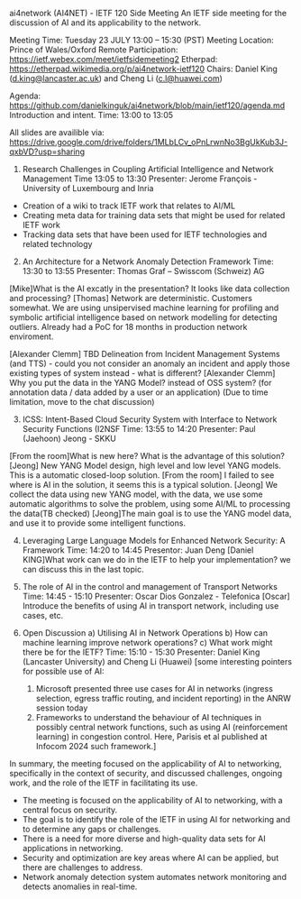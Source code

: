 ai4network (AI4NET) - IETF 120 Side Meeting
An IETF side meeting for the discussion of AI and its applicability to the network.

Meeting Time: Tuesday 23 JULY 13:00 – 15:30 (PST) Meeting Location: Prince of Wales/Oxford
Remote Participation: https://ietf.webex.com/meet/ietfsidemeeting2
Etherpad: https://etherpad.wikimedia.org/p/ai4network-ietf120
Chairs: Daniel King (d.king@lancaster.ac.uk) and Cheng Li (c.l@huawei.com)

Agenda: https://github.com/danielkinguk/ai4network/blob/main/ietf120/agenda.md
Introduction and intent. Time: 13:00 to 13:05

All slides are availible via: https://drive.google.com/drive/folders/1MLbLCv_oPnLrwnNo3BgUkKub3J-qxbVD?usp=sharing

1. Research Challenges in Coupling Artificial Intelligence and Network Management
Time 13:05 to 13:30 Presenter: Jerome François - University of Luxembourg and Inria

- Creation of a wiki to track IETF work that relates to AI/ML
- Creating meta data for training data sets that might be used for related IETF work
- Tracking data sets that have been used for IETF technologies and related technology

2. An Architecture for a Network Anomaly Detection Framework
Time: 13:30 to 13:55 Presenter: Thomas Graf – Swisscom (Schweiz) AG

[Mike]What is the AI excatly in the presentation? It looks like data collection and processing?
[Thomas] Network are deterministic. Customers somewhat. We are using unsipervised machine learning for profiling and symbolic artificial intelligence based on network modelling for detecting outliers. Already had a PoC for 18 months in production network enviroment. 

[Alexander Clemm] TBD Delineation from Incident Management Systems (and TTS) - could you not consider an anomaly an incident and apply those existing types of system instead - what is different?
[Alexander Clemm] Why you put the data in the YANG Model? instead of OSS system? (for annotation data / data added by a user or an application) (Due to time limitation, move to the chat discussion)


3. ICSS: Intent-Based Cloud Security System with Interface to Network Security Functions (I2NSF
Time: 13:55 to 14:20 Presenter: Paul (Jaehoon) Jeong - SKKU

[From the room]What is new here? What is the advantage of this solution? 
[Jeong] New YANG Model design, high level and low level YANG models. This is a automatic closed-loop solution.
[From the room] I failed to see where is AI in the solution, it seems this is a typical solution.
[Jeong] We collect the data using new YANG model, with the data, we use some automatic algorithms to solve the problem, using some AI/ML to processing the data(TB checked)
[Jeong]The main goal is to use the YANG model data, and use it to provide some intelligent functions.


4. Leveraging Large Language Models for Enhanced Network Security: A Framework
Time: 14:20 to 14:45 Presentor: Juan Deng
[Daniel KING]What work can we do in the IETF to help your implementation? we can discuss this in the last topic.

5. The role of AI in the control and management of Transport Networks
Time: 14:45 - 15:10 Presenter: Oscar Dios Gonzalez - Telefonica
[Oscar] Introduce the benefits of using AI in transport network, including use cases, etc.

6. Open Discussion a) Utilising AI in Network Operations b) How can machine learning improve network operations? c) What work might there be for the IETF?
Time: 15:10 - 15:30 Presenter: Daniel King (Lancaster University) and Cheng Li (Huawei)
[some interesting pointers for possible use of AI:
    1. Microsoft presented three use cases for AI in networks (ingress selection, egress traffic routing, and incident reporting) in the ANRW session today
    2. Frameworks to understand the behaviour of AI techniques in possibly central network functions, such as using AI (reinforcement learning) in congestion control. Here, Parisis et al published at Infocom 2024 such framework.]

In summary, the meeting focused on the applicability of AI to networking, specifically in the context of security, and discussed challenges, ongoing work, and the role of the IETF in facilitating its use.

- The meeting is focused on the applicability of AI to networking, with a central focus on security.
- The goal is to identify the role of the IETF in using AI for networking and to determine any gaps or challenges.
- There is a need for more diverse and high-quality data sets for AI applications in networking.
- Security and optimization are key areas where AI can be applied, but there are challenges to address.
- Network anomaly detection system automates network monitoring and detects anomalies in real-time.
